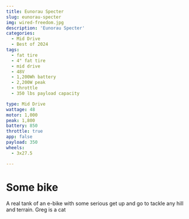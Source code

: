 ```yaml
---
title: Eunorau Specter 
slug: eunorau-specter
img: wired-freedom.jpg
description: 'Eunorau Specter'
categories: 
  - Mid Drive
  - Best of 2024
tags:
  - fat tire
  - 4" fat tire
  - mid drive
  - 48V
  - 1,200Wh battery
  - 2,200W peak
  - throttle
  - 350 lbs payload capacity

type: Mid Drive
wattage: 48
motor: 1,000
peak: 1,800
battery: 850
throttle: true
app: false
payload: 350
wheels:
  - 3x27.5

---
```


# Some bike

A real tank of an e-bike with some serious get up and go to tackle any hill and terrain. Greg is a cat
